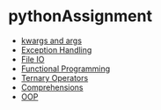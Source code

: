 # pythonAssignment

* <a href = "https://github.com/fuseMuskan/pythonAssignment/tree/main/arguments">kwargs and args</a>
* <a href ="https://github.com/fuseMuskan/pythonAssignment/tree/main/exception_handling">Exception Handling</a>
* <a href = "https://github.com/fuseMuskan/pythonAssignment/tree/main/file_io">File IO</a>
* <a href = "https://github.com/fuseMuskan/pythonAssignment/tree/main/functional_programming">Functional Programming</a>
* <a href = "https://github.com/fuseMuskan/pythonAssignment/tree/main/ternary_operator">Ternary Operators</a>
* <a href = "https://github.com/fuseMuskan/pythonAssignment/tree/main/comprehension">Comprehensions</a>
* <a href = "https://github.com/fuseMuskan/pythonAssignment/tree/main/oop">OOP</a>
